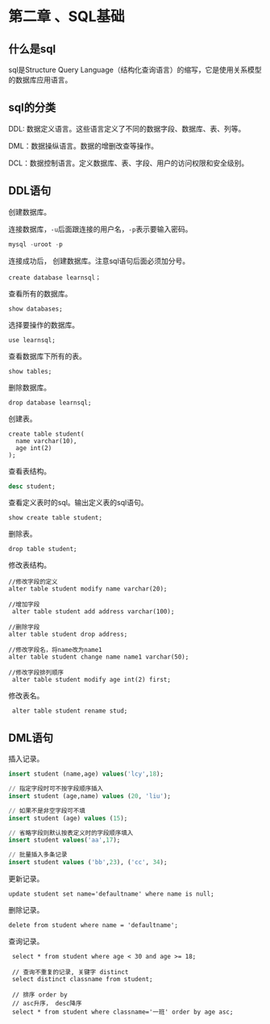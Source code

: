 # 第二章 、SQL基础

## **什么是sql**

sql是Structure Query Language（结构化查询语言）的缩写，它是使用关系模型的数据库应用语言。

## sql的分类

DDL: 数据定义语言。这些语言定义了不同的数据字段、数据库、表、列等。

DML：数据操纵语言。数据的增删改查等操作。

DCL：数据控制语言。定义数据库、表、字段、用户的访问权限和安全级别。

## DDL语句

创建数据库。

连接数据库，`-u`后面跟连接的用户名，`-p`表示要输入密码。

```sql
mysql -uroot -p
```

连接成功后， 创建数据库。注意sql语句后面必须加分号。

```
create database learnsql；
```

查看所有的数据库。

```
show databases;
```

选择要操作的数据库。

```
use learnsql;
```

查看数据库下所有的表。

```
show tables;
```

删除数据库。

```
drop database learnsql;
```

创建表。

```
create table student(
  name varchar(10),
  age int(2)
);
```

查看表结构。

```sql
desc student;
```

查看定义表时的sql。输出定义表的sql语句。

```
show create table student;
```

删除表。

```
drop table student;
```

修改表结构。

```
//修改字段的定义
alter table student modify name varchar(20);

//增加字段
 alter table student add address varchar(100);

//删除字段
alter table student drop address;

//修改字段名，将name改为name1
alter table student change name name1 varchar(50);

//修改字段排列顺序
 alter table student modify age int(2) first;
```

修改表名。

```
 alter table student rename stud;
```





## DML语句

插入记录。

```sql
insert student (name,age) values('lcy',18);

// 指定字段时可不按字段顺序插入
insert student (age,name) values (20, 'liu');

// 如果不是非空字段可不填
insert student (age) values (15);

// 省略字段则默认按表定义时的字段顺序填入
insert student values('aa',17);

// 批量插入多条记录
insert student values ('bb',23), ('cc', 34);
```

更新记录。

```mysql
update student set name='defaultname' where name is null;
```

删除记录。

```
delete from student where name = 'defaultname';
```

查询记录。

```mysql
 select * from student where age < 30 and age >= 18;
 
 // 查询不重复的记录, 关键字 distinct
 select distinct classname from student;
 
 // 排序 order by
 // asc升序， desc降序
 select * from student where classname='一班' order by age asc;
```

